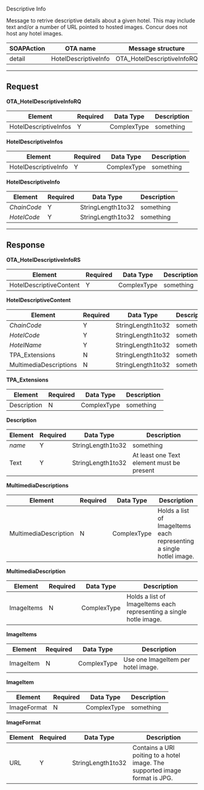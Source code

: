 Descriptive Info

Message to retrive descriptive details about a given hotel. This may include text and/or a number of URL pointed to hosted images.  Concur does not host any hotel images. 

|  SOAPAction |	OTA name | Message structure | 
|----------|-----------|---------------------|
| detail | HotelDescriptiveInfo | OTA_HotelDescriptiveInfoRQ |

---

## Request

**OTA_HotelDescriptiveInfoRQ**

|  Element |	Required | Data Type 	|  Description |
|----------|-----------|---------------------------|-|
| HotelDescriptiveInfos | Y | ComplexType	| something |


**HotelDescriptiveInfos**

|  Element |	Required | Data Type 	|  Description |
|----------|-----------|---------------------------|-|
| HotelDescriptiveInfo | Y | ComplexType	| something |


**HotelDescriptiveInfo**

|  Element |	Required | Data Type 	|  Description |
|----------|-----------|---------------------------|-|
| *ChainCode* | Y | StringLength1to32	| something |
| *HotelCode* | Y | StringLength1to32	| something |

---


## Response


**OTA_HotelDescriptiveInfoRS**

|  Element |	Required | Data Type 	|  Description |
|----------|-----------|---------------------------|-|
| HotelDescriptiveContent | Y | ComplexType	| something |


**HotelDescriptiveContent**

|  Element |	Required | Data Type 	|  Description |
|----------|-----------|---------------------------|-|
| *ChainCode* | Y | StringLength1to32	| something |
| *HotelCode* | Y | StringLength1to32	| something |
| *HotelName* | Y | StringLength1to32	| something |
| TPA_Extensions | N | StringLength1to32	| something |
| MultimediaDescriptions | N | StringLength1to32	| something |

**TPA_Extensions**

|  Element |	Required | Data Type 	|  Description |
|----------|-----------|---------------------------|-|
| Description | N | ComplexType	| something |


**Description**

|  Element |	Required | Data Type 	|  Description |
|----------|-----------|---------------------------|-|
| *name* | Y | StringLength1to32	| something |
| Text | Y | StringLength1to32	| At least one Text element must be present |


**MultimediaDescriptions**

|  Element |	Required | Data Type 	|  Description |
|----------|-----------|---------------------------|-|
| MultimediaDescription | N | ComplexType	| Holds a list of ImageItems each representing a single hotlel image. |


**MultimediaDescription**

|  Element |	Required | Data Type 	|  Description |
|----------|-----------|---------------------------|-|
| ImageItems | N | ComplexType	| Holds a list of ImageItems each representing a single hotle image. |


**ImageItems**

|  Element |	Required | Data Type 	|  Description |
|----------|-----------|---------------------------|-|
| ImageItem | N | ComplexType	| Use one ImageItem per hotel image. |


**ImageItem**

|  Element |	Required | Data Type 	|  Description |
|----------|-----------|---------------------------|-|
| ImageFormat | N | ComplexType	| something |


**ImageFormat**

|  Element |	Required | Data Type 	|  Description |
|----------|-----------|---------------------------|-|
| URL | Y | StringLength1to32	| Contains a URl poiting to a hotel image. The supported image format is JPG.  |

